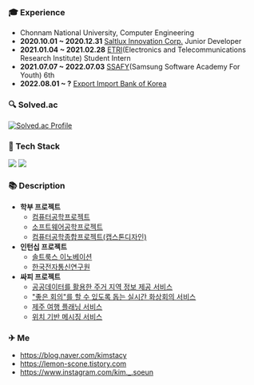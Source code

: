 ### 🎓 Experience
- Chonnam National University, Computer Engineering
- **2020.10.01 ~ 2020.12.31** [Saltlux Innovation Corp.](http://www.gjac.co.kr/cmm/main/mainPage.do) Junior Developer
- **2021.01.04 ~ 2021.02.28** [ETRI](https://www.etri.re.kr/kor/main/main.etri)(Electronics and Telecommunications Research Institute) Student Intern
- **2021.07.07 ~ 2022.07.03** [SSAFY](https://www.ssafy.com/ksp/jsp/swp/swpMain.jsp)(Samsung Software Academy For Youth) 6th
- **2022.08.01 ~ ?** [Export Import Bank of Korea](https://www.koreaexim.go.kr/index)

### 🔍 Solved.ac
[![Solved.ac Profile](http://mazassumnida.wtf/api/mini/generate_badge?boj=kimstacy1996)](https://solved.ac/kimstacy1996)

### 🎨 Tech Stack
<div>
  <img src="https://img.shields.io/badge/spring-6DB33F?style=flat-square&logo=spring&logoColor=white"> 
  <img src="https://img.shields.io/badge/vue.js-4FC08D?style=flat-square&logo=vue.js&logoColor=white">
</div>   

### 📚 Description
- **학부 프로젝트**
  - [컴퓨터공학프로젝트]()
  - [소프트웨어공학프로젝트]()
  - [컴퓨터공학종합프로젝트(캡스톤디자인)]()
- **인턴십 프로젝트**
  - [솔트룩스 이노베이션]()
  - [한국전자통신연구원]()
- **싸피 프로젝트**
  - [공공데이터를 활용한 주거 지역 정보 제공 서비스](https://github.com/soeunstacykim/happy-house)
  - ["좋은 회의"를 할 수 있도록 돕는 실시간 화상회의 서비스](https://github.com/soeunstacykim/beyond-meeting)
  - [제주 여행 플래닝 서비스](https://github.com/soeunstacykim/jeju-planning)
  - [위치 기반 메시징 서비스](https://github.com/soeunstacykim/porong-message)

### ✈ Me
- https://blog.naver.com/kimstacy
- https://lemon-scone.tistory.com
- https://www.instagram.com/kim._.soeun
